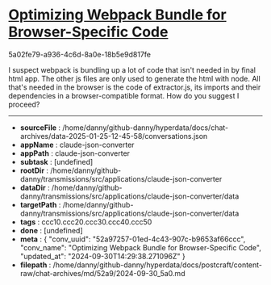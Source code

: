 # [Optimizing Webpack Bundle for Browser-Specific Code](https://claude.ai/chat/52a97257-01ed-4c43-907c-b9653af66ccc)

5a02fe79-a936-4c6d-8a0e-18b5e9d817fe

I suspect webpack is bundling up a lot of code that isn't needed in by final html app. The other js files are only used to generate the html with node. All that's needed in the browser is the code of extractor.js, its imports and their dependencies in a browser-compatible format. How do you suggest I proceed?

---

* **sourceFile** : /home/danny/github-danny/hyperdata/docs/chat-archives/data-2025-01-25-12-45-58/conversations.json
* **appName** : claude-json-converter
* **appPath** : claude-json-converter
* **subtask** : [undefined]
* **rootDir** : /home/danny/github-danny/transmissions/src/applications/claude-json-converter
* **dataDir** : /home/danny/github-danny/transmissions/src/applications/claude-json-converter/data
* **targetPath** : /home/danny/github-danny/transmissions/src/applications/claude-json-converter/data
* **tags** : ccc10.ccc20.ccc30.ccc40.ccc50
* **done** : [undefined]
* **meta** : {
  "conv_uuid": "52a97257-01ed-4c43-907c-b9653af66ccc",
  "conv_name": "Optimizing Webpack Bundle for Browser-Specific Code",
  "updated_at": "2024-09-30T14:29:38.271096Z"
}
* **filepath** : /home/danny/github-danny/hyperdata/docs/postcraft/content-raw/chat-archives/md/52a9/2024-09-30_5a0.md